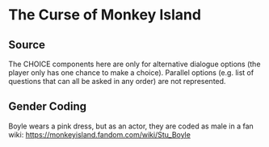 # The Curse of Monkey Island

## Source

The CHOICE components here are only for alternative dialogue options (the player only has one chance to make a choice). Parallel options (e.g. list of questions that can all be asked in any order) are not represented.

## Gender Coding

Boyle wears a pink dress, but as an actor, they are coded as male in a fan wiki:
https://monkeyisland.fandom.com/wiki/Stu_Boyle